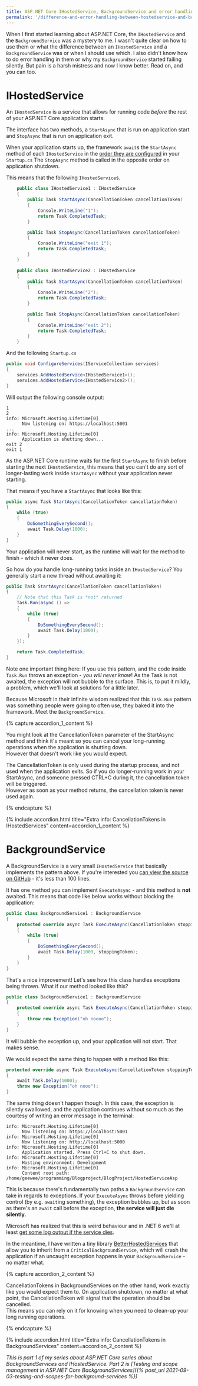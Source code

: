 ```yaml
---
title: ASP.NET Core IHostedService, BackgroundService and error handling 
permalink: '/difference-and-error-handling-between-hostedservice-and-backgroundservice'
---
```


When I first started learning about ASP.NET Core, the `IHostedService` and the `BackgroundService` was a mystery to me.
I wasn't quite clear on how to use them or what the difference between an `IHostedService` and a `BackgroundService` was or when I should use which.
I also didn't know how to do error handling in them or why my `BackgroundService` started failing silently.
But pain is a harsh mistress and now I know better. Read on, and you can too.

# IHostedService
An `IHostedService` is a service that allows for running code _before_ the rest of your ASP.NET Core application starts.

The interface has two methods, a `StartAsync` that is run on application start and `StopAsync` that is run on application exit.

When your application starts up, the framework `await`s the `StartAsync` method of each `IHostedService` in the [order they are configured](https://andrewlock.net/controlling-ihostedservice-execution-order-in-aspnetcore-3/) in your `Startup.cs`
The `StopAsync` method is called in the opposite order on application shutdown.

This means that the following `IHostedService`s.
```csharp
    public class IHostedService1 : IHostedService
    {
        public Task StartAsync(CancellationToken cancellationToken)
        {
            Console.WriteLine("1");
            return Task.CompletedTask;
        }

        public Task StopAsync(CancellationToken cancellationToken)
        {
            Console.WriteLine("exit 1");
            return Task.CompletedTask;
        }
    }

    public class IHostedService2 : IHostedService
    {
        public Task StartAsync(CancellationToken cancellationToken)
        {
            Console.WriteLine("2");
            return Task.CompletedTask;
        }

        public Task StopAsync(CancellationToken cancellationToken)
        {
            Console.WriteLine("exit 2");
            return Task.CompletedTask;
        }
    }
```
And the following `Startup.cs`
```csharp
public void ConfigureServices(IServiceCollection services)
{
    services.AddHostedService<IHostedService1>();
    services.AddHostedService<IHostedService2>();
}
```
Will output the following console output:

```
1
2
info: Microsoft.Hosting.Lifetime[0]
      Now listening on: https://localhost:5001
...
info: Microsoft.Hosting.Lifetime[0]
      Application is shutting down...
exit 2
exit 1
```

As the ASP.NET Core runtime waits for the first `StartAsync` to finish before starting the next `IHostedService`, this means that you can't do any  sort of longer-lasting work inside `StartAsync` without your application never starting.

That means if you have a `StartAsync` that looks like this:

```csharp
public async Task StartAsync(CancellationToken cancellationToken)
{
    while (true)
    {
        DoSomethingEverySecond();
        await Task.Delay(1000);
    }
}
```
Your application will never start, as the runtime will wait for the method to finish - which it never does.

So how do you handle long-running tasks inside an `IHostedService`? You generally start a new thread without awaiting it:
```csharp
public Task StartAsync(CancellationToken cancellationToken)
{
    // Note that this Task is *not* returned
    Task.Run(async () =>
    {
        while (true)
        {
            DoSomethingEverySecond();
            await Task.Delay(1000);
        }
    });

    return Task.CompletedTask;
}
```

Note one important thing here: If you use this pattern, and the code inside `Task.Run` throws an exception - *you will never know*!
As the Task is not awaited, the exception will not bubble to the surface.  This is, to put it mildly, a problem, which we'll look at solutions for a little later.

Because Microsoft in their infinite wisdom realized that this `Task.Run` pattern was something people were going to often use, they baked it into the framework.
Meet the `BackgroundService`.

{% capture accordion_1_content %}
<p>
You might look at the CancellationToken parameter of the StartAsync method and think it's meant so you can cancel your long-running operations when the application is shutting down. <br>
However that doesn't work like you would expect. <br>

The CancellationToken is only used during the startup process, and not used when the application exits.
So if you do longer-running work in your StartAsync, and someone pressed CTRL+C during it, the cancellation token will be triggered. <br>
However as soon as your method returns, the cancellation token is never used again.
</p>
{% endcapture %}

{% include accordion.html title="Extra info: CancellationTokens in IHostedServices" content=accordion_1_content %}

# BackgroundService
A BackgroundService is a very small `IHostedService` that basically implements the pattern above.
If you're interested you [can view the source on GitHub](https://github.com/aspnet/Hosting/blob/master/src/Microsoft.Extensions.Hosting.Abstractions/BackgroundService.cs) - it's less than 100 lines.

It has one method you can implement `ExecuteAsync` - and this method is **not** awaited. 
This means that code like below works without blocking the application:

```csharp
public class BackgroundService1 : BackgroundService
{
    protected override async Task ExecuteAsync(CancellationToken stoppingToken)
    {
        while (true)
        {
            DoSomethingEverySecond();
            await Task.Delay(1000, stoppingToken);
        }
    }
}
```
That's a nice improvement! Let's see how this class handles exceptions being thrown. What if  our method looked like this?
```csharp
public class BackgroundService1 : BackgroundService
{
    protected override async Task ExecuteAsync(CancellationToken stoppingToken)
    {
        throw new Exception("oh noooo");
    }
}
```
It will bubble the exception up, and your application will not start. That makes sense.

We would expect the same thing to happen with a method like this:
```csharp
protected override async Task ExecuteAsync(CancellationToken stoppingToken)
{
    await Task.Delay(1000);
    throw new Exception("oh nooo");
}
```
The same thing doesn't happen though. In this case, the exception is silently swallowed, and the application continues without so much as the courtesy of writing an error message in the terminal:
```
info: Microsoft.Hosting.Lifetime[0]
      Now listening on: https://localhost:5001
info: Microsoft.Hosting.Lifetime[0]
      Now listening on: http://localhost:5000
info: Microsoft.Hosting.Lifetime[0]
      Application started. Press Ctrl+C to shut down.
info: Microsoft.Hosting.Lifetime[0]
      Hosting environment: Development
info: Microsoft.Hosting.Lifetime[0]
      Content root path: /home/geewee/programming/Blogproject/BlogProject/HostedServiceAsp
```
This is because there's fundamentally two paths a `BackgroundService` can take in regards to exceptions.
If your `ExecuteAsync` throws before yielding control (by e.g. `await`ing something), the exception bubbles up, but as soon as there's an `await` call before the exception, **the service will just die silently.**

Microsoft has realized that this is weird behaviour and in .NET 6 we'll at least [get some log output if the service dies](https://github.com/dotnet/runtime/issues/43637
).

In the meantime, I have written a tiny library [BetterHostedServices](https://github.com/GeeWee/BetterHostedServices) that allow you to inherit from a `CriticalBackgroundService`, which will crash the application if an uncaught exception happens in your `BackgroundService` - no matter what.

{% capture accordion_2_content %}
<p>
CancellationTokens in BackgroundServices on the other hand, work exactly like you would expect them to. 
On application shutdown, no matter at what point, the CancellationToken will signal that the operation should be cancelled.
<br>
This means you can rely on it for knowing when you need to clean-up your long running operations.
</p>
{% endcapture %}

{% include accordion.html title="Extra info: CancellationTokens in BackgroundServices" content=accordion_2_content %}

_This is part 1 of my series about ASP.NET Core series about BackgroundServices and IHostedService. Part 2 is [Testing and scope management in ASP.NET Core BackgroundServices]({% post_url 2021-09-03-testing-and-scopes-for-background-services %})_